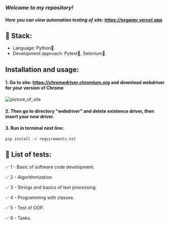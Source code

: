 ### _Welcome to my repository!_
#### _Here you can view automation testing of site: https://segway.vercel.app_
## 🎸 Stack:
- Language: Python🐍.
- Development approach: Pytest🔨, Selenium🦾.
## Installation and usage:
#### 1. Go to site: https://chromedriver.chromium.org and download webdriver for your version of Chrome
![picture_of_site](https://user-images.githubusercontent.com/72101790/172024646-284dddbc-4fef-414f-975e-823cbb07666e.png)
#### 2. Then go to directory "webdriver" and delete existence driver, then insert your new driver.
#### 3. Run in terminal next line:
    pip install -r requirements.txt
## 📌 List of tests: 
:white_check_mark: 1 - Basic of software code development.

:white_check_mark: 2 - Algorithmization.

:white_check_mark: 3 - Strings and basics of text processing.

:white_check_mark: 4 - Programming with classes.

:white_check_mark: 5 - Test of OOP.

:white_check_mark: 6 - Tasks.
